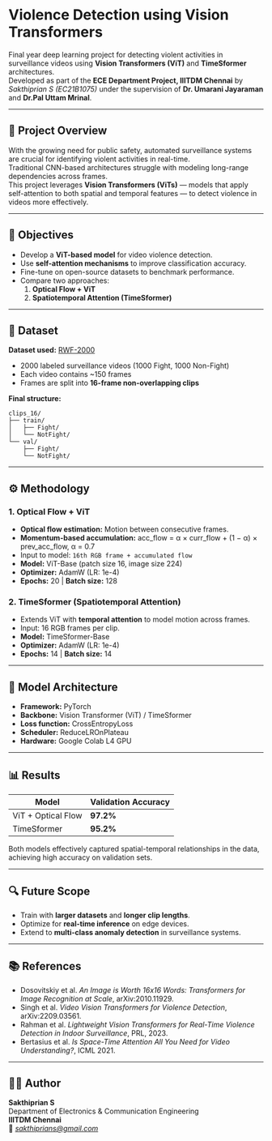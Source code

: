 # Violence Detection using Vision Transformers

Final year deep learning project for detecting violent activities in surveillance videos using **Vision Transformers (ViT)** and **TimeSformer** architectures.  
Developed as part of the **ECE Department Project, IIITDM Chennai** by *Sakthiprian S (EC21B1075)* under the supervision of **Dr. Umarani Jayaraman** and **Dr.Pal Uttam Mrinal**.

---

## 🧠 Project Overview

With the growing need for public safety, automated surveillance systems are crucial for identifying violent activities in real-time.  
Traditional CNN-based architectures struggle with modeling long-range dependencies across frames.  
This project leverages **Vision Transformers (ViTs)** — models that apply self-attention to both spatial and temporal features — to detect violence in videos more effectively.

---

## 🎯 Objectives

- Develop a **ViT-based model** for video violence detection.  
- Use **self-attention mechanisms** to improve classification accuracy.  
- Fine-tune on open-source datasets to benchmark performance.  
- Compare two approaches:
  1. **Optical Flow + ViT**
  2. **Spatiotemporal Attention (TimeSformer)**

---

## 📂 Dataset

**Dataset used:** [RWF-2000](https://github.com/fjchange/RWF2000-Video-Database)  
- 2000 labeled surveillance videos (1000 Fight, 1000 Non-Fight)  
- Each video contains ~150 frames  
- Frames are split into **16-frame non-overlapping clips**  

**Final structure:**
```
clips_16/
├── train/
│   ├── Fight/
│   └── NotFight/
└── val/
    ├── Fight/
    └── NotFight/
```

---

## ⚙️ Methodology

### 1. Optical Flow + ViT

- **Optical flow estimation:** Motion between consecutive frames.  
- **Momentum-based accumulation:**
  acc_flow = α × curr_flow + (1 − α) × prev_acc_flow, α = 0.7  
- Input to model: `16th RGB frame + accumulated flow`
- **Model:** ViT-Base (patch size 16, image size 224)
- **Optimizer:** AdamW (LR: 1e-4)
- **Epochs:** 20 | **Batch size:** 128

### 2. TimeSformer (Spatiotemporal Attention)

- Extends ViT with **temporal attention** to model motion across frames.  
- Input: 16 RGB frames per clip.  
- **Model:** TimeSformer-Base  
- **Optimizer:** AdamW (LR: 1e-4)
- **Epochs:** 14 | **Batch size:** 14

---

## 🧩 Model Architecture

- **Framework:** PyTorch  
- **Backbone:** Vision Transformer (ViT) / TimeSformer  
- **Loss function:** CrossEntropyLoss  
- **Scheduler:** ReduceLROnPlateau  
- **Hardware:** Google Colab L4 GPU

---

## 📊 Results

| Model | Validation Accuracy |
|--------|----------------------|
| ViT + Optical Flow | **97.2%** |
| TimeSformer | **95.2%** |

Both models effectively captured spatial-temporal relationships in the data, achieving high accuracy on validation sets.

---

## 🔍 Future Scope

- Train with **larger datasets** and **longer clip lengths**.  
- Optimize for **real-time inference** on edge devices.  
- Extend to **multi-class anomaly detection** in surveillance systems.

---

## 📚 References

- Dosovitskiy et al. *An Image is Worth 16x16 Words: Transformers for Image Recognition at Scale*, arXiv:2010.11929.  
- Singh et al. *Video Vision Transformers for Violence Detection*, arXiv:2209.03561.  
- Rahman et al. *Lightweight Vision Transformers for Real-Time Violence Detection in Indoor Surveillance*, PRL, 2023.  
- Bertasius et al. *Is Space-Time Attention All You Need for Video Understanding?*, ICML 2021.  

---

## 👨‍💻 Author

**Sakthiprian S**  
Department of Electronics & Communication Engineering  
**IIITDM Chennai**  
📧 *sakthiprians@gmail.com*

